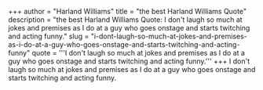 +++
author = "Harland Williams"
title = "the best Harland Williams Quote"
description = "the best Harland Williams Quote: I don't laugh so much at jokes and premises as I do at a guy who goes onstage and starts twitching and acting funny."
slug = "i-dont-laugh-so-much-at-jokes-and-premises-as-i-do-at-a-guy-who-goes-onstage-and-starts-twitching-and-acting-funny"
quote = '''I don't laugh so much at jokes and premises as I do at a guy who goes onstage and starts twitching and acting funny.'''
+++
I don't laugh so much at jokes and premises as I do at a guy who goes onstage and starts twitching and acting funny.
